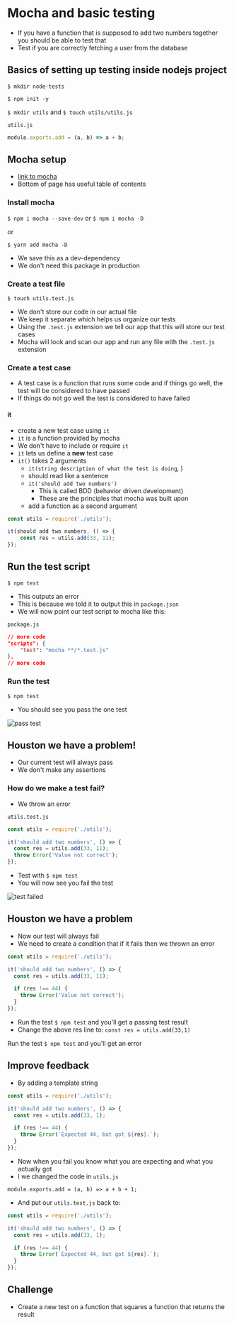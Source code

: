 # Mocha and basic testing
* If you have a function that is supposed to add two numbers together you should be able to test that
* Test if you are correctly fetching a user from the database

## Basics of setting up testing inside nodejs project

`$ mkdir node-tests`

`$ npm init -y`

`$ mkdir utils` and `$ touch utils/utils.js`

`utils.js`

```js
module.exports.add = (a, b) => a + b;
```

## Mocha setup
* [link to mocha](http://mochajs.org/)
* Bottom of page has useful table of contents

### Install mocha
`$ npm i mocha --save-dev` or `$ npm i mocha -D`

or

`$ yarn add mocha -D`

* We save this as a dev-dependency
* We don't need this package in production

### Create a test file
`$ touch utils.test.js`

* We don't store our code in our actual file
* We keep it separate which helps us organize our tests
* Using the `.test.js` extension we tell our app that this will store our test cases
* Mocha will look and scan our app and run any file with the `.test.js` extension

### Create a test case
* A test case is a function that runs some code and if things go well, the test will be considered to have passed
* If things do not go well the test is considered to have failed

#### it
* create a new test case using `it`
* `it` is a function provided by mocha
* We don't have to include or require `it`
* `it` lets us define a **new** test case
* `it()` takes 2 arguments
    - `it(string description of what the test is doing`, )
    - should read like a sentence
    - `it('should add two numbers')`
        + This is called BDD (behavior driven development)
        + These are the principles that mocha was built upon
    - add a function as a second argument
```js
const utils = require('./utils');

it(should add two numbers, () => {
    const res = utils.add(33, 11);
});
```

## Run the test script
`$ npm test`

* This outputs an error
* This is because we told it to output this in `package.json`
* We will now point our test script to mocha like this:

`package.js`

```json
// more code
"scripts": {
    "test": "mocha **/*.test.js"
},
// more code
```

### Run the test
`$ npm test`

* You should see you pass the one test

![pass test](https://i.imgur.com/PkarTFK.png)

## Houston we have a problem!
* Our current test will always pass
* We don't make any assertions

### How do we make a test fail?
* We throw an error

`utils.test.js`

```js
const utils = require('./utils');

it('should add two numbers', () => {
  const res = utils.add(33, 11);
  throw Error('Value not correct');
});
```

* Test with `$ npm test`
* You will now see you fail the test

![test failed](https://i.imgur.com/jqyevus.png)

## Houston we have a problem
* Now our test will always fail
* We need to create a condition that if it fails then we thrown an error

```js
const utils = require('./utils');

it('should add two numbers', () => {
  const res = utils.add(33, 11);

  if (res !== 44) {
    throw Error('Value not correct');
  }
});
```

* Run the test `$ npm test` and you'll get a passing test result
* Change the above res line to: `const res = utils.add(33,1)`

Run the test `$ npm test` and you'll get an error

## Improve feedback
* By adding a template string

```js
const utils = require('./utils');

it('should add two numbers', () => {
  const res = utils.add(33, 1);

  if (res !== 44) {
    throw Error(`Expected 44, but got ${res}.`);
  }
});
```

* Now when you fail you know what you are expecting and what you actually got
* I we changed the code in `utils.js`

`module.exports.add = (a, b) => a + b + 1;`

* And put our `utils.test.js` back to:

```js
const utils = require('./utils');

it('should add two numbers', () => {
  const res = utils.add(33, 1);

  if (res !== 44) {
    throw Error(`Expected 44, but got ${res}.`);
  }
});
```

## Challenge
* Create a new test on a function that squares a function that returns the result


